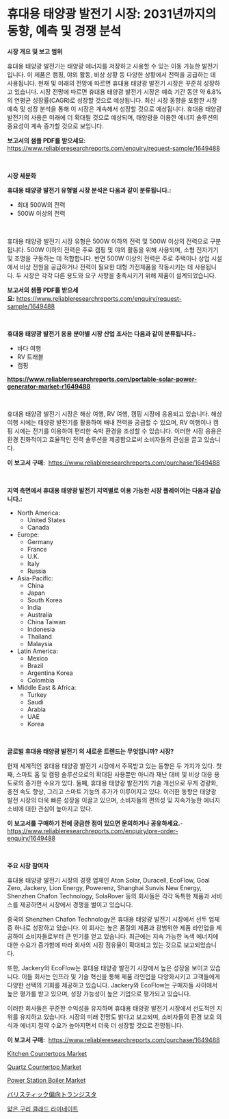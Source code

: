 <p><h1>휴대용 태양광 발전기 시장: 2031년까지의 동향, 예측 및 경쟁 분석</h1></p><p><strong>시장 개요 및 보고 범위</strong></p>
<p><p>휴대용 태양광 발전기는 태양광 에너지를 저장하고 사용할 수 있는 이동 가능한 발전기입니다. 이 제품은 캠핑, 야외 활동, 비상 상황 등 다양한 상황에서 전력을 공급하는 데 사용됩니다. 현재 및 미래의 전망에 따르면 휴대용 태양광 발전기 시장은 꾸준히 성장하고 있습니다. 시장 전망에 따르면 휴대용 태양광 발전기 시장은 예측 기간 동안 약 6.8%의 연평균 성장률(CAGR)로 성장할 것으로 예상됩니다. 최신 시장 동향을 포함한 시장 예측 및 성장 분석을 통해 이 시장은 계속해서 성장할 것으로 예상됩니다. 휴대용 태양광 발전기의 사용은 미래에 더 확대될 것으로 예상되며, 태양광을 이용한 에너지 솔루션의 중요성이 계속 증가할 것으로 보입니다.</p></p>
<p><strong>보고서의 샘플 PDF를 받으세요:</strong> <a href="https://www.reliableresearchreports.com/enquiry/request-sample/1649488">https://www.reliableresearchreports.com/enquiry/request-sample/1649488</a></p>
<p>&nbsp;</p>
<p><strong>시장 세분화</strong></p>
<p><strong>휴대용 태양광 발전기 유형별 시장 분석은 다음과 같이 분류됩니다.:</strong></p>
<p><ul><li>최대 500W의 전력</li><li>500W 이상의 전력</li></ul></p>
<p>&nbsp;</p>
<p><p>휴대용 태양광 발전기 시장 유형은 500W 이하의 전력 및 500W 이상의 전력으로 구분됩니다. 500W 이하의 전력은 주로 캠핑 및 야외 활동을 위해 사용되며, 소형 전자기기 및 조명을 구동하는 데 적합합니다. 반면 500W 이상의 전력은 주로 주택이나 상업 시설에서 비상 전원을 공급하거나 전력이 필요한 대형 가전제품을 작동시키는 데 사용됩니다. 두 시장은 각각 다른 용도와 요구 사항을 충족시키기 위해 제품이 설계되었습니다.</p></p>
<p><strong>보고서의 샘플 PDF를 받으세요:</strong>&nbsp;<a href="https://www.reliableresearchreports.com/enquiry/request-sample/1649488">https://www.reliableresearchreports.com/enquiry/request-sample/1649488</a></p>
<p>&nbsp;</p>
<p><strong> 휴대용 태양광 발전기 응용 분야별 시장 산업 조사는 다음과 같이 분류됩니다.:</strong></p>
<p><ul><li>바다 여행</li><li>RV 트래블</li><li>캠핑</li></ul></p>
<p><strong><a href="https://www.reliableresearchreports.com/portable-solar-power-generator-market-r1649488">https://www.reliableresearchreports.com/portable-solar-power-generator-market-r1649488</a></strong></p>
<p>&nbsp;</p>
<p><p>휴대용 태양광 발전기 시장은 해상 여행, RV 여행, 캠핑 시장에 응용되고 있습니다. 해상 여행 시에는 태양광 발전기를 활용하여 배내 전력을 공급할 수 있으며, RV 여행이나 캠핑 시에는 전기를 이용하여 편리한 숙박 환경을 조성할 수 있습니다. 이러한 시장 응용은 환경 친화적이고 효율적인 전력 솔루션을 제공함으로써 소비자들의 관심을 끌고 있습니다.</p></p>
<p><strong>이 보고서 구매:</strong>&nbsp; <a href="https://www.reliableresearchreports.com/purchase/1649488">https://www.reliableresearchreports.com/purchase/1649488</a></p>
<p>&nbsp;</p>
<p><strong>지역 측면에서 휴대용 태양광 발전기 지역별로 이용 가능한 시장 플레이어는 다음과 같습니다.:</strong></p>
<p><ul>
    <li>
        North America:
        <ul>
            <li>United States</li>
            <li>Canada</li>
        </ul>
    </li>
    <li>
        Europe:
        <ul>
            <li>Germany</li>
            <li>France</li>
            <li>U.K.</li>
            <li>Italy</li>
            <li>Russia</li>
        </ul>
    </li>
    <li>
        Asia-Pacific:
        <ul>
            <li>China</li>
            <li>Japan</li>
            <li>South Korea</li>
            <li>India</li>
            <li>Australia</li>
            <li>China Taiwan</li>
            <li>Indonesia</li>
            <li>Thailand</li>
            <li>Malaysia</li>
        </ul>
    </li>
    <li>
        Latin America:
        <ul>
            <li>Mexico</li>
            <li>Brazil</li>
            <li>Argentina Korea</li>
            <li>Colombia</li>
        </ul>
    </li>
    <li>
        Middle East & Africa:
        <ul>
            <li>Turkey</li>
            <li>Saudi</li>
            <li>Arabia</li>
            <li>UAE</li>
            <li>Korea</li>
        </ul>
    </li>
    </ul></p>
<p>&nbsp;</p>
<p><strong>글로벌 휴대용 태양광 발전기 의 새로운 트렌드는 무엇입니까? 시장?</strong></p>
<p><p>현재 세계적인 휴대용 태양광 발전기 시장에서 주목받고 있는 동향은 두 가지가 있다. 첫째, 스마트 홈 및 캠핑 솔루션으로의 확대된 사용뿐만 아니라 재난 대비 및 비상 대응 용도로의 증가한 수요가 있다. 둘째, 휴대용 태양광 발전기의 기술 개선으로 무게 경량화, 충전 속도 향상, 그리고 스마트 기능의 추가가 이루어지고 있다. 이러한 동향은 태양광 발전 시장의 더욱 빠른 성장을 이끌고 있으며, 소비자들의 편의성 및 지속가능한 에너지 소비에 대한 관심이 높아지고 있다.</p></p>
<p><strong>이 보고서를 구매하기 전에 궁금한 점이 있으면 문의하거나 공유하세요.</strong>- <a href="https://www.reliableresearchreports.com/enquiry/pre-order-enquiry/1649488">https://www.reliableresearchreports.com/enquiry/pre-order-enquiry/1649488</a></p>
<p>&nbsp;</p>
<p><strong>주요 시장 참여자</strong></p>
<p><p>휴대용 태양광 발전기 시장의 경쟁 업체인 Aton Solar, Duracell, EcoFlow, Goal Zero, Jackery, Lion Energy, Powerenz, Shanghai Sunvis New Energy, Shenzhen Chafon Technology, SolaRover 등의 회사들은 각각 독특한 제품과 서비스를 제공하면서 시장에서 경쟁을 벌이고 있습니다.</p><p>중국의 Shenzhen Chafon Technology은 휴대용 태양광 발전기 시장에서 선두 업체 중 하나로 성장하고 있습니다. 이 회사는 높은 품질의 제품과 광범위한 제품 라인업을 제공하여 소비자들로부터 큰 인기를 얻고 있습니다. 최근에는 지속 가능한 녹색 에너지에 대한 수요가 증가함에 따라 회사의 시장 점유율이 확대되고 있는 것으로 보고되었습니다. </p><p>또한, Jackery와 EcoFlow는 휴대용 태양광 발전기 시장에서 높은 성장을 보이고 있습니다. 이들 회사는 인프라 및 기술 혁신을 통해 제품 라인업을 다양화시키고 고객들에게 다양한 선택의 기회를 제공하고 있습니다. Jackery와 EcoFlow는 구매자들 사이에서 높은 평가를 받고 있으며, 성장 가능성이 높은 기업으로 평가되고 있습니다.</p><p>이러한 회사들은 꾸준한 수익성을 유지하며 휴대용 태양광 발전기 시장에서 선도적인 지위를 유지하고 있습니다. 시장의 미래 전망도 밝다고 보고되며, 소비자들의 환경 보호 의식과 에너지 절약 수요가 높아지면서 더욱 더 성장할 것으로 전망됩니다.</p></p>
<p><strong>이 보고서 구매:</strong>&nbsp;&nbsp;<a href="https://www.reliableresearchreports.com/purchase/1649488">https://www.reliableresearchreports.com/purchase/1649488</a></p>
<p><p><a href="https://issuu.com/reportprime-2/docs/kitchen-countertops-market-size-2030.pptx">Kitchen Countertops Market</a></p><p><a href="https://issuu.com/reportprime-2/docs/quartz-countertop-market-size-2030.pptx">Quartz Countertop Market</a></p><p><a href="https://github.com/juancolorado15/Market-Research-Report-List-2/blob/main/power-station-boiler-market.md">Power Station Boiler Market</a></p><p><a href="https://github.com/EmoryYundt1935/Market-Research-Report-List-1/blob/main/991593731163.md">バリスティック偏向トランジスタ</a></p><p><a href="https://github.com/xvz497517413/Market-Research-Report-List-1/blob/main/169560928603.md">얇은 구리 클래드 라미네이트</a></p></p>